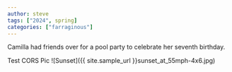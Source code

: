 ```yaml
---
author: steve
tags: ["2024", spring]
categories: ["farraginous"]
---
```

Camilla had friends over for a pool party to celebrate her seventh birthday.  

Test CORS Pic
![Sunset]({{ site.sample_url }}sunset_at_55mph-4x6.jpg)

